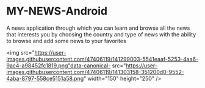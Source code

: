 # MY-NEWS-Android
A news application through which you can learn and browse all the news that interests you by choosing the country and type of news with the ability to browse and add some news to your favorites

<img src="https://user-images.githubusercontent.com/47406119/141299003-5541eaaf-5253-4aa6-9ac4-a98452fc1819.png"data-canonical- src="https://user-images.githubusercontent.com/47406119/141303158-351200d0-9552-4aba-8797-558ce5151a58.png" width="150" height="250" />
